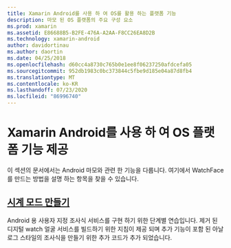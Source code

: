 ```yaml
---
title: Xamarin Android를 사용 하 여 OS를 활용 하는 플랫폼 기능
description: 마모 된 OS 플랫폼의 주요 구성 요소
ms.prod: xamarin
ms.assetid: E86688B5-B2FE-476A-A2AA-F8CC26EA8D2B
ms.technology: xamarin-android
author: davidortinau
ms.author: daortin
ms.date: 04/25/2018
ms.openlocfilehash: d60cc4a8730c765b0e1ee8f06237250afdcefa05
ms.sourcegitcommit: 952db1983c0bc373844c5fbe9d185e04a87d8fb4
ms.translationtype: MT
ms.contentlocale: ko-KR
ms.lasthandoff: 07/23/2020
ms.locfileid: "86996740"
---
```

# <a name="wear-os-platform-features-with-xamarinandroid"></a>Xamarin Android를 사용 하 여 OS 플랫폼 기능 제공

이 섹션의 문서에서는 Android 마모와 관련 한 기능을 다룹니다. 여기에서 WatchFace를 만드는 방법을 설명 하는 항목을 찾을 수 있습니다.

## <a name="creating-a-watch-face"></a>[시계 모드 만들기](~/android/wear/platform/creating-a-watchface.md)

Android 용 사용자 지정 조사식 서비스를 구현 하기 위한 단계별 연습입니다. 제거 된 디지털 watch 얼굴 서비스를 빌드하기 위한 지침이 제공 되며 추가 기능이 포함 된 아날로그 스타일의 조사식을 만들기 위한 추가 코드가 추가 되었습니다.
